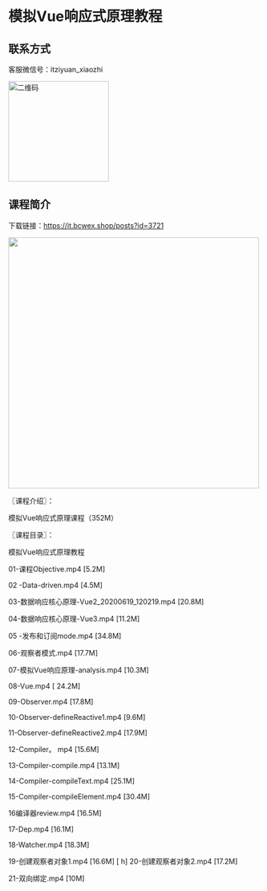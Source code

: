 # 模拟Vue响应式原理教程

## 联系方式

客服微信号：itziyuan_xiaozhi

<img src="https://ziyuanyun.oss-cn-guangzhou.aliyuncs.com/common/20240614073449/666b82192834a.jpg" width="200" height="200" alt="二维码">

## 课程简介

下载链接：https://it.bcwex.shop/posts?id=3721

<img src="https://ziyuanyun.oss-cn-guangzhou.aliyuncs.com/yun/20240515185313/664494191e8ab.jpg" width="500" alt="">

  〖课程介绍〗：

 模拟Vue响应式原理课程（352M）

 〖课程目录〗：

 模拟Vue响应式原理教程



 01-课程Objective.mp4 [5.2M]

 02 -Data-driven.mp4 [4.5M]

 03-数据响应核心原理-Vue2_20200619_120219.mp4 [20.8M]

 04-数据响应核心原理-Vue3.mp4 [11.2M]

 05 -发布和订阅mode.mp4 [34.8M]

 06-观察者模式.mp4 [17.7M]

 07-模拟Vue响应原理-analysis.mp4 [10.3M]

 08-Vue.mp4 [ 24.2M]

 09-Observer.mp4 [17.8M]

 10-Observer-defineReactive1.mp4 [9.6M]

 11-Observer-defineReactive2.mp4 [17.9M]

 12-Compiler。 mp4 [15.6M]

 13-Compiler-compile.mp4 [13.1M]

 14-Compiler-compileText.mp4 [25.1M]

 15-Compiler-compileElement.mp4 [30.4M]

 16编译器review.mp4 [16.5M]

 17-Dep.mp4 [16.1M]

 18-Watcher.mp4 [18.3M]

 19-创建观察者对象1.mp4 [16.6M] [ h] 20-创建观察者对象2.mp4 [17.2M]

 21-双向绑定.mp4 [10M]

  